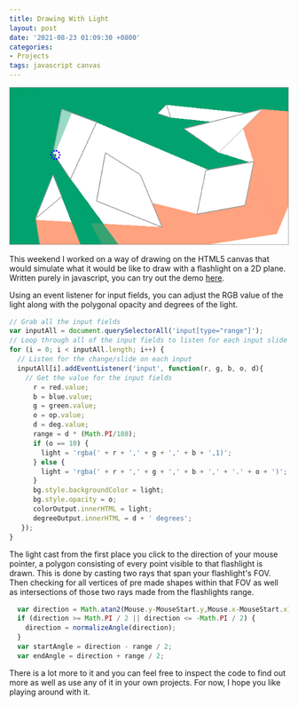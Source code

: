 ```yaml
---
title: Drawing With Light
layout: post
date: '2021-08-23 01:09:30 +0800'
categories:
- Projects
tags: javascript canvas
---
```


![Canvas Capture](/assets/img/canvas.png)


This weekend I worked on a way of drawing on the HTML5 canvas that would simulate what it would be like to draw with a flashlight on a 2D plane. Written purely in javascript, you can try out the demo [here](/sightdraw.html). 

Using an event listener for input fields, you can adjust the RGB value of the light along with the polygonal opacity and degrees of the light. 
```javascript
// Grab all the input fields
var inputAll = document.querySelectorAll('input[type="range"]');
// Loop through all of the input fields to listen for each input slide
for (i = 0; i < inputAll.length; i++) {
  // Listen for the change/slide on each input
  inputAll[i].addEventListener('input', function(r, g, b, o, d){
    // Get the value for the input fields
      r = red.value;
      b = blue.value;
      g = green.value;
      o = op.value;
      d = deg.value;
      range = d * (Math.PI/180);
      if (o == 10) {
        light = 'rgba(' + r + ',' + g + ',' + b + ',1)';
      } else {
        light = 'rgba(' + r + ',' + g + ',' + b + ',' + '.' + o + ')';
      }
      bg.style.backgroundColor = light;
      bg.style.opacity = o;
      colorOutput.innerHTML = light;
      degreeOutput.innerHTML = d + ' degrees';
   });
}
```
The light cast from the first place you click to the direction of your mouse pointer, a polygon consisting of every point visible to that flashlight is drawn. This is done by casting two rays that span your flashlight's FOV. Then checking for all vertices of pre made shapes within that FOV as well as intersections of those two rays made from the flashlights range.

```javascript
  var direction = Math.atan2(Mouse.y-MouseStart.y,Mouse.x-MouseStart.x);
  if (direction >= Math.PI / 2 || direction <= -Math.PI / 2) {
    direction = normalizeAngle(direction);
  }
  var startAngle = direction - range / 2;
  var endAngle = direction + range / 2;
```

There is a lot more to it and you can feel free to inspect the code to find out more as well as use any of it in your own projects. For now, I hope you like playing around with it.
